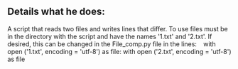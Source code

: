 ## Details what he does:
A script that reads two files and writes lines that differ. To use files must be in the directory with the script and have the names '1.txt' and '2.txt'. If desired, this can be changed in the File_comp.py file in the lines:
`` ``
with open ('1.txt', encoding = 'utf-8') as file:
with open ('2.txt', encoding = 'utf-8') as file
`` ``